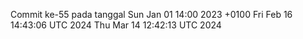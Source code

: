 Commit ke-55 pada tanggal Sun Jan 01 14:00 2023 +0100
Fri Feb 16 14:43:06 UTC 2024
Thu Mar 14 12:42:13 UTC 2024
